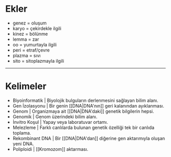 # Ekler
- genez = oluşum
- karyo = çekirdekle ilgili
- kinez = bölünme
- lemma = zar
- oo = yumurtayla ilgili
- peri = etraf/çevre
- plazma = sıvı
- sito = sitoplazmayla ilgili

---
# Kelimeler
- Biyoinformatik | Biyolojik bulguların derlenmesini sağlayan bilim alanı.
- Gen İzolasyonu | Bir genin [[DNA|DNA'nın]] geri kalanından ayıklanması.
- Genom | Organizmaya ait [[DNA|DNA'daki]] genetik bilgilerin hepsi.
- Genomik | Genom üzerindeki bilim alanı.
- İnvitro Koşul | Yapay veya laboratuvar ortamı.
- Melezleme | Farklı canlılarda bulunan genetik özelliği tek bir canlıda toplama.
- Rekombinant DNA | Bir [[DNA|DNA'dan]] diğerine gen aktarımıyla oluşan yeni DNA.
- Poliploidi | [[Kromozom]] aktarması.